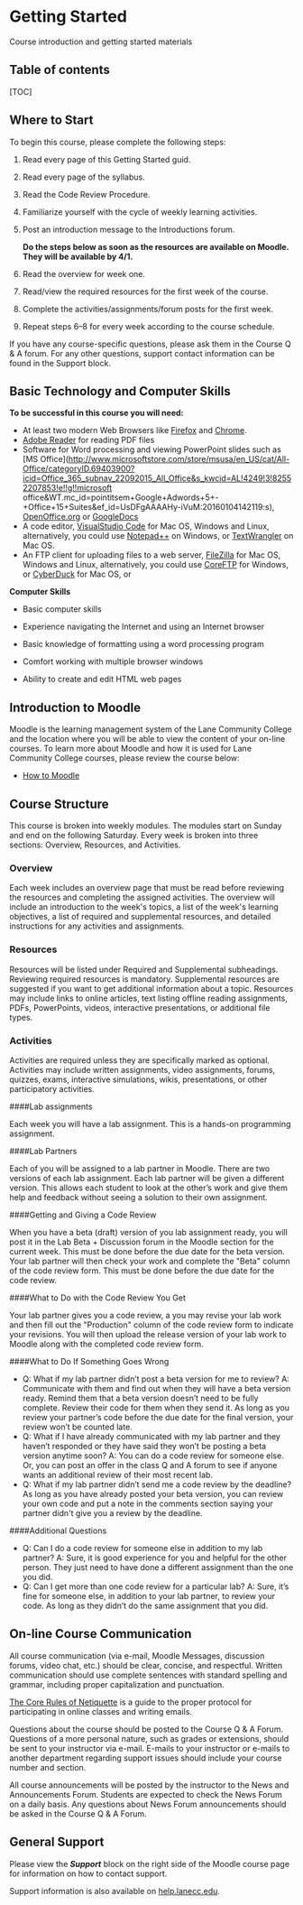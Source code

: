 # Getting Started

Course introduction and getting started materials

## Table of contents

[TOC]

## Where to Start

To begin this course, please complete the following steps:

1. Read every page of this Getting Started guid.
2. Read every page of the syllabus.
3. Read the Code Review Procedure.
4. Familiarize yourself with the cycle of weekly learning activities.
5. Post an introduction message to the Introductions forum.

   **Do the steps below as soon as the resources are available on Moodle. They will be available by 4/1.**
6. Read the overview for week one.
7. Read/view the required resources for the first week of the course.
8. Complete the activities/assignments/forum posts for the first week.
9. Repeat steps 6&ndash;8 for every week according to the course schedule.

If you have any course-specific questions, please ask them in the Course Q & A forum. For any other questions, support contact information can be found in the Support block.



## **Basic Technology and Computer Skills**

**To be successful in this course you will need:**

- At least two modern Web Browsers like [Firefox](https://www.mozilla.org/en-US/firefox/new/) and [Chrome](https://www.google.com/chrome/).
- [Adobe Reader](http://get.adobe.com/reader/) for reading PDF files
- Software for Word processing and viewing PowerPoint slides such as [MS Office](http://www.microsoftstore.com/store/msusa/en_US/cat/All-Office/categoryID.69403900?icid=Office_365_subnav_22092015_All_Office&s_kwcid=AL!4249!3!82552207853!e!!g!!microsoft office&WT.mc_id=pointitsem+Google+Adwords+5+-+Office+15+Suites&ef_id=UsDFgAAAAHy-iVuM:20160104142119:s), [OpenOffice.org](http://download.openoffice.org/) or [GoogleDocs](https://www.google.com/accounts/ServiceLogin?service=writely&passive=1209600&continue=http://docs.google.com/&followup=http://docs.google.com/&ltmpl=homepage) 
- A code editor,  [VisualStudio Code](https://code.visualstudio.com) for Mac OS, Windows and Linux, alternatively, you could use [Notepad++](https://notepad-plus-plus.org) on Windows, or [TextWrangler](http://www.barebones.com/products/textwrangler/) on Mac OS.
- An FTP client for uploading files to a web server,  [FileZilla](https://filezilla-project.org) for Mac OS, Windows and Linux, alternatively, you could use [CoreFTP](http://coreftp.com) for Windows, or [CyberDuck](https://cyberduck.io) for Mac OS, or

**Computer Skills**

- Basic computer skills 
  
- Experience navigating the Internet and using an Internet browser
- Basic knowledge of formatting using a word processing program
  
- Comfort working with multiple browser windows
- Ability to create and edit HTML web pages



## Introduction to Moodle

Moodle is the learning management system of the Lane Community College and the location where you will be able to view the content of your on-line  courses. To learn more about Moodle and how it is used for Lane  Community College courses, please review the course below:

- [How to Moodle](https://classes.lanecc.edu/course/view.php?id=2637)

## Course Structure

This course is broken into weekly modules. The modules start on Sunday and end on the following Saturday. Every week is broken into  three sections: Overview, Resources, and Activities.

### Overview

Each week includes an overview page that must be read before  reviewing the resources and completing the assigned activities. The  overview will include an introduction to the week's topics, a list of  the week's learning objectives, a list of required and supplemental  resources, and detailed instructions for any activities and assignments.

### Resources

Resources will be listed under Required and Supplemental subheadings. Reviewing required resources is mandatory. Supplemental resources are  suggested if you want to get additional information about a topic.  Resources may include links to online articles, text listing offline  reading assignments, PDFs, PowerPoints, videos, interactive  presentations, or additional file types.

### Activities

Activities are required unless they are specifically marked as  optional. Activities may include written assignments, video assignments, forums, quizzes, exams, interactive simulations, wikis, presentations,  or other participatory activities.

####Lab assignments

Each week you will have a lab  assignment. This is a hands-on programming assignment.

####Lab Partners

Each of you will be assigned to a lab partner in Moodle. There are two versions of each lab  assignment. Each lab partner will be given a  different version. This allows each student to look at the other’s work and give them help and feedback without seeing a solution to their own assignment.

####Getting and Giving a Code Review

When you have a  beta (draft) version of you lab assignment ready, you will post it in  the Lab Beta + Discussion forum in the Moodle section for the current  week. This must be done before the due date for the beta version. Your lab partner will then check your work and complete the "Beta" column of the  code review form. This must be done before the due date for the code review.

####What to Do with the Code Review You Get

Your lab  partner gives you a code review, a you may revise your lab work and then fill out the "Production" column of the code review form to indicate  your revisions. You will then upload the release version of your lab  work to Moodle along with the completed code review form.

####What to Do If Something Goes Wrong

- Q: What if my lab partner didn’t post a beta version for me to review?
  A: Communicate with them and find out when they will have a beta version  ready. Remind them that a beta version doesn’t need to be fully  complete. Review their code for them when they send it. As long as you  review your partner’s code before the due date for the final version,  your review won’t be counted late.
- Q: What if I have already communicated with my lab partner and they  haven’t responded or they have said they won’t be posting a beta version anytime soon?
  A: You can do a code review for someone else. Or, you  can post an offer in the class Q and A forum to see if anyone wants an  additional review of their most recent lab.
- Q: What if my lab partner didn’t send me a code review by the deadline?
  As long as you have already posted your beta version, you can review your  own code and put a note in the comments section saying your partner  didn't give you a review by the deadline.

####Additional Questions

- Q: Can I do a code review for someone else in addition to my lab partner? 
  A: Sure, it is good experience for you and helpful for the other person.  They just need to have done a different assignment than the one you  did. 
- Q: Can I get more than one code review for a particular lab? 
  A:  Sure, it’s fine for someone else, in addition to your lab partner, to  review your code. As long as they didn’t do the same assignment that you did. 

## On-line Course Communication

All course communication (via e-mail, Moodle Messages, discussion  forums, video chat, etc.) should be clear, concise, and respectful.  Written communication should use complete sentences with standard  spelling and grammar, including proper capitalization and punctuation.

[The Core Rules of Netiquette](http://www.albion.com/netiquette/corerules.html) is a guide to the proper protocol for participating in online classes and writing emails.

Questions about the course should be posted to the Course Q & A Forum. Questions of a more personal nature, such as grades or extensions,  should be sent to your instructor via e-mail. E-mails to your instructor or e-mails to another department regarding support issues should  include your course number and section.

All course announcements will be posted by the instructor to the News and Announcements Forum. Students are expected to check the News Forum on a daily basis. Any  questions about News Forum announcements should be asked in the Course Q & A Forum.

## General Support

Please view the ***Support*** block on the right side of the Moodle course page for information on how to contact support. 

Support information is also available on [help.lanecc.edu](https://help.lanecc.edu/).







 